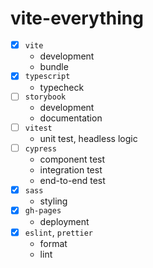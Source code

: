 # vite-everything

-   [x] `vite`
    -   development
    -   bundle
-   [x] `typescript`
    -   typecheck
-   [ ] `storybook`
    -   development
    -   documentation
-   [ ] `vitest`
    -   unit test, headless logic
-   [ ] `cypress`
    -   component test
    -   integration test
    -   end-to-end test
-   [x] `sass`
    -   styling
-   [x] `gh-pages`
    -   deployment
-   [x] `eslint`, `prettier`
    -   format
    -   lint
